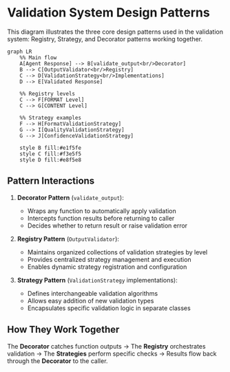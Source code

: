 # Validation System Design Patterns

This diagram illustrates the three core design patterns used in the validation system: Registry, Strategy, and Decorator patterns working together.

```mermaid
graph LR
    %% Main flow
    A[Agent Response] --> B[validate_output<br/>Decorator]
    B --> C[OutputValidator<br/>Registry]
    C --> D[ValidationStrategy<br/>Implementations]
    D --> E[Validated Response]

    %% Registry levels
    C --> F[FORMAT Level]
    C --> G[CONTENT Level]

    %% Strategy examples
    F --> H[FormatValidationStrategy]
    G --> I[QualityValidationStrategy]
    G --> J[ConfidenceValidationStrategy]

    style B fill:#e1f5fe
    style C fill:#f3e5f5
    style D fill:#e8f5e8
```

## Pattern Interactions

1. **Decorator Pattern** (`validate_output`):
   - Wraps any function to automatically apply validation
   - Intercepts function results before returning to caller
   - Decides whether to return result or raise validation error

2. **Registry Pattern** (`OutputValidator`):
   - Maintains organized collections of validation strategies by level
   - Provides centralized strategy management and execution
   - Enables dynamic strategy registration and configuration

3. **Strategy Pattern** (`ValidationStrategy` implementations):
   - Defines interchangeable validation algorithms
   - Allows easy addition of new validation types
   - Encapsulates specific validation logic in separate classes

## How They Work Together

The **Decorator** catches function outputs → The **Registry** orchestrates validation → The **Strategies** perform specific checks → Results flow back through the **Decorator** to the caller.